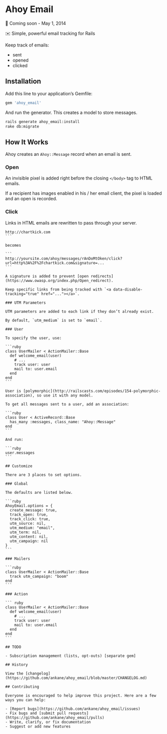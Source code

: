 # Ahoy Email

:construction: Coming soon - May 1, 2014

:envelope: Simple, powerful email tracking for Rails

Keep track of emails:

- sent
- opened
- clicked

## Installation

Add this line to your application’s Gemfile:

```ruby
gem 'ahoy_email'
```

And run the generator. This creates a model to store messages.

```sh
rails generate ahoy_email:install
rake db:migrate
```

## How It Works

Ahoy creates an `Ahoy::Message` record when an email is sent.

### Open

An invisible pixel is added right before the closing `</body>` tag to HTML emails.

If a recipient has images enabled in his / her email client, the pixel is loaded and an open is recorded.

### Click

Links in HTML emails are rewritten to pass through your server.

````
http://chartkick.com
```

becomes

```
http://yoursite.com/ahoy/messages/rAnDoMtOken/click?url=http%3A%2F%2Fchartkick.com&signature=...
```

A signature is added to prevent [open redirects](https://www.owasp.org/index.php/Open_redirect).

Keep specific links from being tracked with `<a data-disable-tracking="true" href="..."></a>`.

### UTM Parameters

UTM parameters are added to each link if they don’t already exist.

By default, `utm_medium` is set to `email`.

### User

To specify the user, use:

```ruby
class UserMailer < ActionMailer::Base
  def welcome_email(user)
    # ...
    track user: user
    mail to: user.email
  end
end
```

User is [polymorphic](http://railscasts.com/episodes/154-polymorphic-association), so use it with any model.

To get all messages sent to a user, add an association:

```ruby
class User < ActiveRecord::Base
  has_many :messages, class_name: "Ahoy::Message"
end
```

And run:

```ruby
user.messages
```

## Customize

There are 3 places to set options.

### Global

The defaults are listed below.

```ruby
AhoyEmail.options = {
  create_message: true,
  track_open: true,
  track_click: true,
  utm_source: nil,
  utm_medium: "email",
  utm_term: nil,
  utm_content: nil,
  utm_campaign: nil
}
```

### Mailers

```ruby
class UserMailer < ActionMailer::Base
  track utm_campaign: "boom"
end
```

### Action

``` ruby
class UserMailer < ActionMailer::Base
  def welcome_email(user)
    # ...
    track user: user
    mail to: user.email
  end
end
```

## TODO

- Subscription management (lists, opt-outs) [separate gem]

## History

View the [changelog](https://github.com/ankane/ahoy_email/blob/master/CHANGELOG.md)

## Contributing

Everyone is encouraged to help improve this project. Here are a few ways you can help:

- [Report bugs](https://github.com/ankane/ahoy_email/issues)
- Fix bugs and [submit pull requests](https://github.com/ankane/ahoy_email/pulls)
- Write, clarify, or fix documentation
- Suggest or add new features
